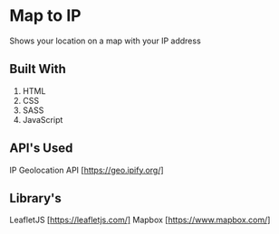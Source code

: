 # Map to IP
Shows your location on a map with your IP address

## Built With
1. HTML
2. CSS
3. SASS
4. JavaScript

## API's Used
IP Geolocation API [https://geo.ipify.org/]

## Library's
LeafletJS [https://leafletjs.com/]
Mapbox [https://www.mapbox.com/]
